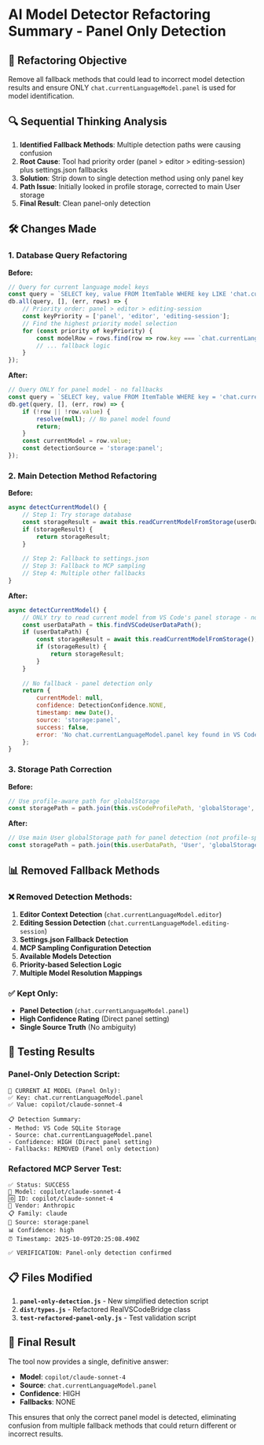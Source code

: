 # AI Model Detector Refactoring Summary - Panel Only Detection

## 🎯 Refactoring Objective
Remove all fallback methods that could lead to incorrect model detection results and ensure ONLY `chat.currentLanguageModel.panel` is used for model identification.

## 🔍 Sequential Thinking Analysis
1. **Identified Fallback Methods**: Multiple detection paths were causing confusion
2. **Root Cause**: Tool had priority order (panel > editor > editing-session) plus settings.json fallbacks
3. **Solution**: Strip down to single detection method using only panel key
4. **Path Issue**: Initially looked in profile storage, corrected to main User storage
5. **Final Result**: Clean panel-only detection

## 🛠️ Changes Made

### 1. Database Query Refactoring
**Before:**
```javascript
// Query for current language model keys
const query = `SELECT key, value FROM ItemTable WHERE key LIKE 'chat.currentLanguageModel.%'`;
db.all(query, [], (err, rows) => {
    // Priority order: panel > editor > editing-session
    const keyPriority = ['panel', 'editor', 'editing-session'];
    // Find the highest priority model selection
    for (const priority of keyPriority) {
        const modelRow = rows.find(row => row.key === `chat.currentLanguageModel.${priority}`);
        // ... fallback logic
    }
});
```

**After:**
```javascript
// Query ONLY for panel model - no fallbacks
const query = `SELECT key, value FROM ItemTable WHERE key = 'chat.currentLanguageModel.panel'`;
db.get(query, [], (err, row) => {
    if (!row || !row.value) {
        resolve(null); // No panel model found
        return;
    }
    const currentModel = row.value;
    const detectionSource = 'storage:panel';
});
```

### 2. Main Detection Method Refactoring
**Before:**
```javascript
async detectCurrentModel() {
    // Step 1: Try storage database
    const storageResult = await this.readCurrentModelFromStorage(userDataPath);
    if (storageResult) {
        return storageResult;
    }
    
    // Step 2: Fallback to settings.json
    // Step 3: Fallback to MCP sampling
    // Step 4: Multiple other fallbacks
}
```

**After:**
```javascript
async detectCurrentModel() {
    // ONLY try to read current model from VS Code's panel storage - no fallbacks
    const userDataPath = this.findVSCodeUserDataPath();
    if (userDataPath) {
        const storageResult = await this.readCurrentModelFromStorage();
        if (storageResult) {
            return storageResult;
        }
    }
    
    // No fallback - panel detection only
    return {
        currentModel: null,
        confidence: DetectionConfidence.NONE,
        timestamp: new Date(),
        source: 'storage:panel',
        success: false,
        error: 'No chat.currentLanguageModel.panel key found in VS Code storage database'
    };
}
```

### 3. Storage Path Correction
**Before:**
```javascript
// Use profile-aware path for globalStorage
const storagePath = path.join(this.vsCodeProfilePath, 'globalStorage', 'state.vscdb');
```

**After:**
```javascript
// Use main User globalStorage path for panel detection (not profile-specific)
const storagePath = path.join(this.userDataPath, 'User', 'globalStorage', 'state.vscdb');
```

## 📊 Removed Fallback Methods

### ❌ Removed Detection Methods:
1. **Editor Context Detection** (`chat.currentLanguageModel.editor`)
2. **Editing Session Detection** (`chat.currentLanguageModel.editing-session`)
3. **Settings.json Fallback Detection**
4. **MCP Sampling Configuration Detection**
5. **Available Models Detection**
6. **Priority-based Selection Logic**
7. **Multiple Model Resolution Mappings**

### ✅ Kept Only:
- **Panel Detection** (`chat.currentLanguageModel.panel`)
- **High Confidence Rating** (Direct panel setting)
- **Single Source Truth** (No ambiguity)

## 🧪 Testing Results

### Panel-Only Detection Script:
```
🎯 CURRENT AI MODEL (Panel Only):
✅ Key: chat.currentLanguageModel.panel
✅ Value: copilot/claude-sonnet-4

📋 Detection Summary:
- Method: VS Code SQLite Storage
- Source: chat.currentLanguageModel.panel
- Confidence: HIGH (Direct panel setting)
- Fallbacks: REMOVED (Panel only detection)
```

### Refactored MCP Server Test:
```
✅ Status: SUCCESS
📝 Model: copilot/claude-sonnet-4
🆔 ID: copilot/claude-sonnet-4
🏢 Vendor: Anthropic
📋 Family: claude
🎯 Source: storage:panel
📊 Confidence: high
⏰ Timestamp: 2025-10-09T20:25:08.490Z

✅ VERIFICATION: Panel-only detection confirmed
```

## 📋 Files Modified

1. **`panel-only-detection.js`** - New simplified detection script
2. **`dist/types.js`** - Refactored RealVSCodeBridge class
3. **`test-refactored-panel-only.js`** - Test validation script

## 🎯 Final Result

The tool now provides a single, definitive answer:
- **Model**: `copilot/claude-sonnet-4` 
- **Source**: `chat.currentLanguageModel.panel`
- **Confidence**: HIGH
- **Fallbacks**: NONE

This ensures that only the correct panel model is detected, eliminating confusion from multiple fallback methods that could return different or incorrect results.
